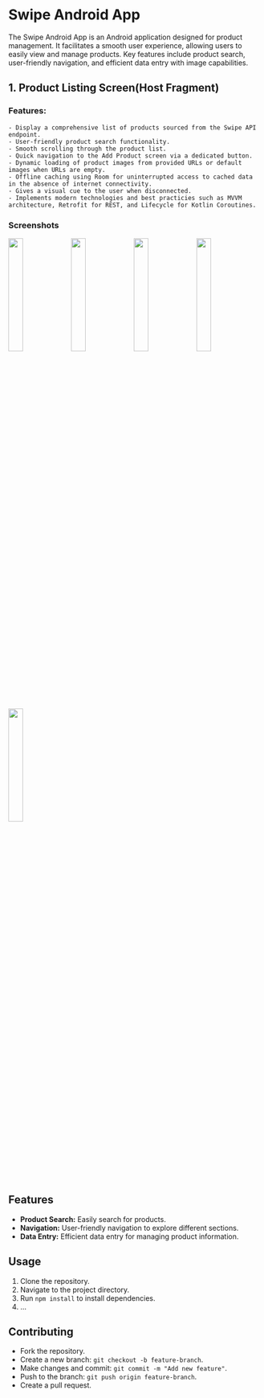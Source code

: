 # Swipe Android App
The Swipe Android App is an Android application designed for product management. It facilitates a smooth user experience, allowing users to easily view and manage products. Key features include product search, user-friendly navigation, and efficient data entry with image capabilities.

## 1. Product Listing Screen(Host Fragment)
 ### Features:
    - Display a comprehensive list of products sourced from the Swipe API endpoint.
    - User-friendly product search functionality.
    - Smooth scrolling through the product list.
    - Quick navigation to the Add Product screen via a dedicated button.
    - Dynamic loading of product images from provided URLs or default images when URLs are empty.
    - Offline caching using Room for uninterrupted access to cached data in the absence of internet connectivity.
    - Gives a visual cue to the user when disconnected.
    - Implements modern technologies and best practicies such as MVVM architecture, Retrofit for REST, and Lifecycle for Kotlin Coroutines.

### Screenshots
<div style="dispaly:flex">
    <img src="https://github.com/amitYadavDev/SwipeApp/assets/45551012/99168dee-75e7-4d28-aff4-3f67f250e396" width="24%">
    <img src="https://github.com/amitYadavDev/SwipeApp/assets/45551012/ce79b64c-fa14-4487-9b17-c1027c5156e9" width="24%">
    <img src="https://github.com/amitYadavDev/SwipeApp/assets/45551012/577c1c7f-313d-4ee8-8d59-79671af9aa1c" width="24%">
    <img src="https://github.com/amitYadavDev/SwipeApp/assets/45551012/9c19b840-08ea-4a3e-a727-66ac77f21b5b" width="24%">
    <img src="https://github.com/amitYadavDev/SwipeApp/assets/45551012/08d79216-c699-47ba-a840-5221d8b4ac5b" width="24%">
</div>


## Features
- **Product Search:** Easily search for products.
- **Navigation:** User-friendly navigation to explore different sections.
- **Data Entry:** Efficient data entry for managing product information.

## Usage
1. Clone the repository.
2. Navigate to the project directory.
3. Run `npm install` to install dependencies.
4. ...

## Contributing
- Fork the repository.
- Create a new branch: `git checkout -b feature-branch`.
- Make changes and commit: `git commit -m "Add new feature"`.
- Push to the branch: `git push origin feature-branch`.
- Create a pull request.
